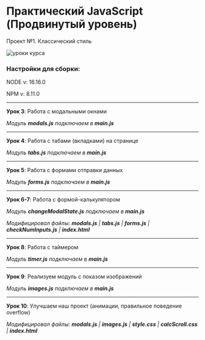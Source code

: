 # Практический JavaScript (Продвинутый уровень)

Проект №1. Классический стиль

![уроки курса](https://thumbsnap.com/i/ACxy7ugE.png)

### Настройки для сборки:

NODE v: 16.16.0

NPM v: 8.11.0

***

**Урок 3**: Работа с модальными окнами

*Модуль **modals.js** подключаем в **main.js***

---

**Урок 4**: Работа с табами (вкладками) на странице

*Модуль **tabs.js** подключаем в **main.js***

---

**Урок 5**: Работа с формами отправки данных

*Модуль **forms.js** подключаем в **main.js***

---

**Урок 6-7**: Работа с формой-калькулятором

*Модуль **changeModalState.js** подключаем в **main.js***

*Модифицировал файлы: **modals.js** | **tabs.js** | **forms.js** | **checkNumInputs.js** | **index.html***

---

**Урок 8**: Работа с таймером

*Модуль **timer.js** подключаем в **main.js***

---

**Урок 9**: Реализуем модуль с показом изображений

*Модуль **images.js** подключаем в **main.js***

---

**Урок 10**: Улучшаем наш проект (анимации, правильное поведение overflow)

*Модифицировал файлы: **modals.js** | **images.js** | **style.css** | **calcScroll.css** | **index.html***
